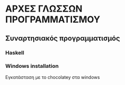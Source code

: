 # ΑΡΧΕΣ ΓΛΩΣΣΩΝ ΠΡΟΓΡΑΜΜΑΤΙΣΜΟΥ

## Συναρτησιακός προγραμματισμός

### Haskell

### Windows installation

Εγκατάσταση με το chocolatey στα windows